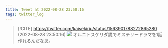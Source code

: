 ```yaml
---
title: Tweet at 2022-08-28 23:50:16
tags: twitter_log
---
```


> [!CITE] https://twitter.com/kaisekiriu/status/1563901788272865280 (2022-08-28 23:50:16)
> ![](https://twitter.com/kaisekiriu/status/1563901788272865280)
> オルニトスケリダ説でミステリードラマを1話作れるんだなあ。
